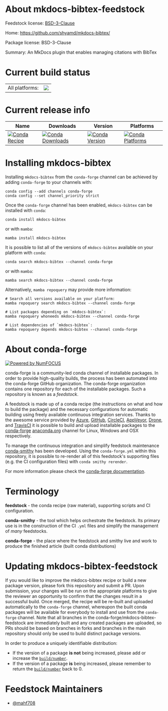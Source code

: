 About mkdocs-bibtex-feedstock
=============================

Feedstock license: [BSD-3-Clause](https://github.com/conda-forge/mkdocs-bibtex-feedstock/blob/main/LICENSE.txt)

Home: https://github.com/shyamd/mkdocs-bibtex/

Package license: BSD-3-Clause

Summary: An MkDocs plugin that enables managing citations with BibTex

Current build status
====================


<table><tr><td>All platforms:</td>
    <td>
      <a href="https://dev.azure.com/conda-forge/feedstock-builds/_build/latest?definitionId=21598&branchName=main">
        <img src="https://dev.azure.com/conda-forge/feedstock-builds/_apis/build/status/mkdocs-bibtex-feedstock?branchName=main">
      </a>
    </td>
  </tr>
</table>

Current release info
====================

| Name | Downloads | Version | Platforms |
| --- | --- | --- | --- |
| [![Conda Recipe](https://img.shields.io/badge/recipe-mkdocs--bibtex-green.svg)](https://anaconda.org/conda-forge/mkdocs-bibtex) | [![Conda Downloads](https://img.shields.io/conda/dn/conda-forge/mkdocs-bibtex.svg)](https://anaconda.org/conda-forge/mkdocs-bibtex) | [![Conda Version](https://img.shields.io/conda/vn/conda-forge/mkdocs-bibtex.svg)](https://anaconda.org/conda-forge/mkdocs-bibtex) | [![Conda Platforms](https://img.shields.io/conda/pn/conda-forge/mkdocs-bibtex.svg)](https://anaconda.org/conda-forge/mkdocs-bibtex) |

Installing mkdocs-bibtex
========================

Installing `mkdocs-bibtex` from the `conda-forge` channel can be achieved by adding `conda-forge` to your channels with:

```
conda config --add channels conda-forge
conda config --set channel_priority strict
```

Once the `conda-forge` channel has been enabled, `mkdocs-bibtex` can be installed with `conda`:

```
conda install mkdocs-bibtex
```

or with `mamba`:

```
mamba install mkdocs-bibtex
```

It is possible to list all of the versions of `mkdocs-bibtex` available on your platform with `conda`:

```
conda search mkdocs-bibtex --channel conda-forge
```

or with `mamba`:

```
mamba search mkdocs-bibtex --channel conda-forge
```

Alternatively, `mamba repoquery` may provide more information:

```
# Search all versions available on your platform:
mamba repoquery search mkdocs-bibtex --channel conda-forge

# List packages depending on `mkdocs-bibtex`:
mamba repoquery whoneeds mkdocs-bibtex --channel conda-forge

# List dependencies of `mkdocs-bibtex`:
mamba repoquery depends mkdocs-bibtex --channel conda-forge
```


About conda-forge
=================

[![Powered by
NumFOCUS](https://img.shields.io/badge/powered%20by-NumFOCUS-orange.svg?style=flat&colorA=E1523D&colorB=007D8A)](https://numfocus.org)

conda-forge is a community-led conda channel of installable packages.
In order to provide high-quality builds, the process has been automated into the
conda-forge GitHub organization. The conda-forge organization contains one repository
for each of the installable packages. Such a repository is known as a *feedstock*.

A feedstock is made up of a conda recipe (the instructions on what and how to build
the package) and the necessary configurations for automatic building using freely
available continuous integration services. Thanks to the awesome service provided by
[Azure](https://azure.microsoft.com/en-us/services/devops/), [GitHub](https://github.com/),
[CircleCI](https://circleci.com/), [AppVeyor](https://www.appveyor.com/),
[Drone](https://cloud.drone.io/welcome), and [TravisCI](https://travis-ci.com/)
it is possible to build and upload installable packages to the
[conda-forge](https://anaconda.org/conda-forge) [anaconda.org](https://anaconda.org/)
channel for Linux, Windows and OSX respectively.

To manage the continuous integration and simplify feedstock maintenance
[conda-smithy](https://github.com/conda-forge/conda-smithy) has been developed.
Using the ``conda-forge.yml`` within this repository, it is possible to re-render all of
this feedstock's supporting files (e.g. the CI configuration files) with ``conda smithy rerender``.

For more information please check the [conda-forge documentation](https://conda-forge.org/docs/).

Terminology
===========

**feedstock** - the conda recipe (raw material), supporting scripts and CI configuration.

**conda-smithy** - the tool which helps orchestrate the feedstock.
                   Its primary use is in the construction of the CI ``.yml`` files
                   and simplify the management of *many* feedstocks.

**conda-forge** - the place where the feedstock and smithy live and work to
                  produce the finished article (built conda distributions)


Updating mkdocs-bibtex-feedstock
================================

If you would like to improve the mkdocs-bibtex recipe or build a new
package version, please fork this repository and submit a PR. Upon submission,
your changes will be run on the appropriate platforms to give the reviewer an
opportunity to confirm that the changes result in a successful build. Once
merged, the recipe will be re-built and uploaded automatically to the
`conda-forge` channel, whereupon the built conda packages will be available for
everybody to install and use from the `conda-forge` channel.
Note that all branches in the conda-forge/mkdocs-bibtex-feedstock are
immediately built and any created packages are uploaded, so PRs should be based
on branches in forks and branches in the main repository should only be used to
build distinct package versions.

In order to produce a uniquely identifiable distribution:
 * If the version of a package **is not** being increased, please add or increase
   the [``build/number``](https://docs.conda.io/projects/conda-build/en/latest/resources/define-metadata.html#build-number-and-string).
 * If the version of a package **is** being increased, please remember to return
   the [``build/number``](https://docs.conda.io/projects/conda-build/en/latest/resources/define-metadata.html#build-number-and-string)
   back to 0.

Feedstock Maintainers
=====================

* [@mahf708](https://github.com/mahf708/)

